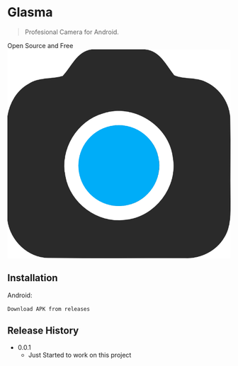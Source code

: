 # Glasma
> Profesional Camera for Android.



Open Source and Free
![](logo.png)

## Installation

Android:

```
Download APK from releases
```

## Release History

* 0.0.1
    * Just Started to work on this project
